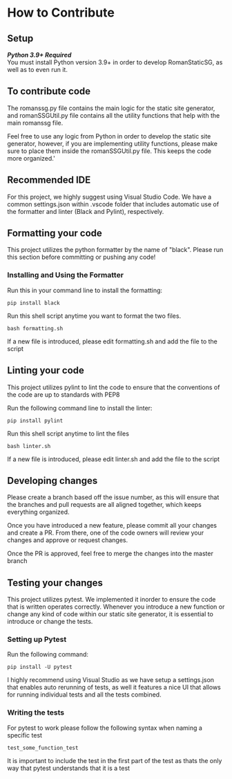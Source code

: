 # How to Contribute
## Setup
***Python 3.9+ Required***  
You must install Python version 3.9+ in order to develop RomanStaticSG, as well as to even run it.

## To contribute code
The romanssg.py file contains the main logic for the static site generator, and romanSSGUtil.py file contains all the utility functions that help with the main romanssg file.

Feel free to use any logic from Python in order to develop the static site generator, however, if you are implementing utility functions, please make sure to place them inside the romanSSGUtil.py file. This keeps the code more organized.'

## Recommended IDE
For this project, we highly suggest using Visual Studio Code. We have a common settings.json within .vscode folder that includes automatic use of the formatter and linter (Black and Pylint), respectively.

## Formatting your code
This project utilizes the python formatter by the name of "black". Please run this section before committing or pushing any code!
### Installing and Using the Formatter
Run this in your command line to install the formatting:
```
pip install black
```
Run this shell script anytime you want to format the two files.
```
bash formatting.sh
```
If a new file is introduced, please edit formatting.sh and add the file to the script

## Linting your code
This project utilizes pylint to lint the code to ensure that the conventions of the code are up to standards with PEP8

Run the following command line to install the linter:
```
pip install pylint
```
Run this shell script anytime to lint the files
```
bash linter.sh
```
If a new file is introduced, please edit linter.sh and add the file to the script

## Developing changes
Please create a branch based off the issue number, as this will ensure that the branches and pull requests are all aligned together, which keeps everything organized.

Once you have introduced a new feature, please commit all your changes and create a PR. From there, one of the code owners will review your changes and approve or request changes.

Once the PR is approved, feel free to merge the changes into the master branch

## Testing your changes
This project utilizes pytest. We implemented it inorder to ensure the code that is written operates correctly. Whenever you introduce a new function or change any kind of code within our static site generator, it is essential to introduce or change the tests.
### Setting up Pytest
Run the following command:
```
pip install -U pytest
```
I highly recommend using Visual Studio as we have setup a settings.json that enables auto rerunning of tests, as well it features a nice UI that allows for running individual tests and all the tests combined.
### Writing the tests
For pytest to work please follow the following syntax when naming a specific test
```
test_some_function_test
```
It is important to include the test in the first part of the test as thats the only way that pytest understands that it is a test